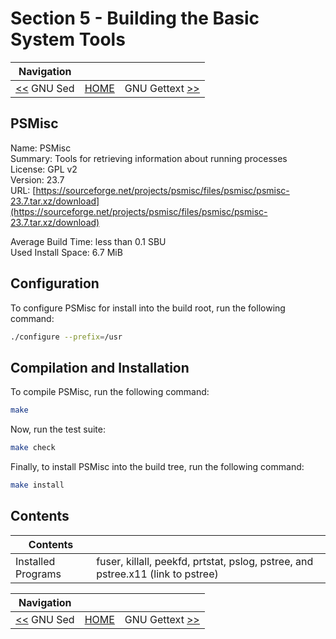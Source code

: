 # Section 5 - Building the Basic System Tools

| Navigation |||
| --- | --- | ---: |
| [<<](./GNUSed.md) GNU Sed | [HOME](../README.md) | GNU Gettext [>>](./GNUGettext.md) |

## PSMisc

Name: PSMisc<br />
Summary: Tools for retrieving information about running processes<br />
License: GPL v2<br />
Version: 23.7<br />
URL: [https://sourceforge.net/projects/psmisc/files/psmisc/psmisc-23.7.tar.xz/download](https://sourceforge.net/projects/psmisc/files/psmisc/psmisc-23.7.tar.xz/download)<br />

Average Build Time: less than 0.1 SBU<br />
Used Install Space: 6.7 MiB<br />

## Configuration

To configure PSMisc for install into the build root, run the following command:

```bash
./configure --prefix=/usr
```

## Compilation and Installation

To compile PSMisc, run the following command:

```bash
make
```

Now, run the test suite:

```bash
make check
```

Finally, to install PSMisc into the build tree, run the following command:

```bash
make install
```

## Contents

| Contents | |
| --- | --- |
| Installed Programs | fuser, killall, peekfd, prtstat, pslog, pstree, and pstree.x11 (link to pstree) |

| Navigation |||
| --- | --- | ---: |
| [<<](./GNUSed.md) GNU Sed | [HOME](../README.md) | GNU Gettext [>>](./GNUGettext.md) |
